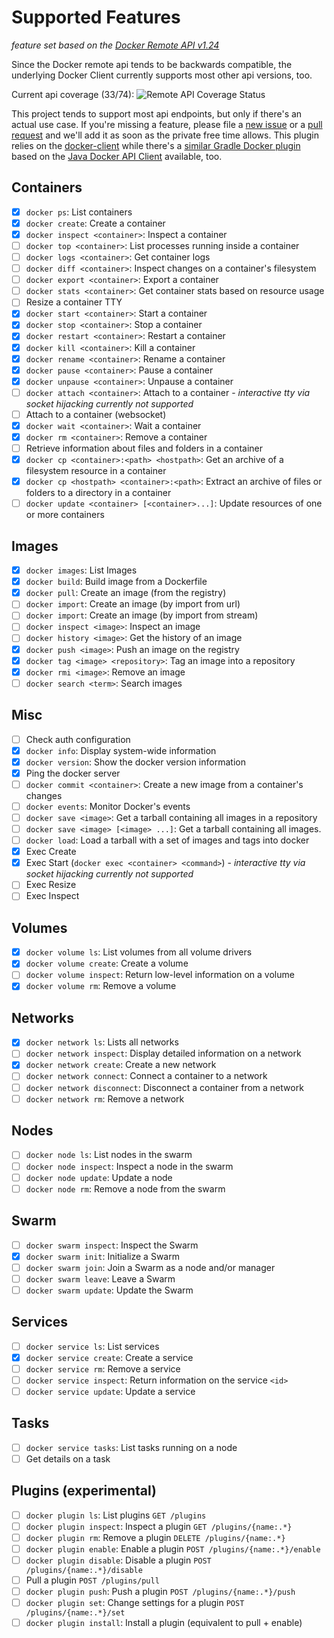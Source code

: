 # Supported Features

*feature set based on the [Docker Remote API v1.24](https://docs.docker.com/engine/reference/api/docker_remote_api_v1.24/)*

Since the Docker remote api tends to be backwards compatible,
the underlying Docker Client currently supports most other api versions, too.

Current api coverage (33/74): ![Remote API Coverage Status](http://progressed.io/bar/46)

This project tends to support most api endpoints, but only if there's an actual use case. If you're missing a feature, please file
a [new issue](https://github.com/gesellix/gradle-docker-plugin/issues) or a [pull request](https://github.com/gesellix/gradle-docker-plugin/pulls)
and we'll add it as soon as the private free time allows. This plugin relies on the [docker-client](https://github.com/gesellix/docker-client) while
there's a [similar Gradle Docker plugin](https://github.com/bmuschko/gradle-docker-plugin) based
on the [Java Docker API Client](https://github.com/docker-java/docker-java) available, too.

## Containers

* [x] `docker ps`: List containers
* [x] `docker create`: Create a container
* [x] `docker inspect <container>`: Inspect a container
* [ ] `docker top <container>`: List processes running inside a container
* [ ] `docker logs <container>`: Get container logs
* [ ] `docker diff <container>`: Inspect changes on a container's filesystem
* [ ] `docker export <container>`: Export a container
* [ ] `docker stats <container>`: Get container stats based on resource usage
* [ ] Resize a container TTY
* [x] `docker start <container>`: Start a container
* [x] `docker stop <container>`: Stop a container
* [x] `docker restart <container>`: Restart a container
* [x] `docker kill <container>`: Kill a container
* [x] `docker rename <container>`: Rename a container
* [x] `docker pause <container>`: Pause a container
* [x] `docker unpause <container>`: Unpause a container
* [ ] `docker attach <container>`: Attach to a container - _interactive tty via socket hijacking currently not supported_
* [ ] Attach to a container (websocket)
* [x] `docker wait <container>`: Wait a container
* [x] `docker rm <container>`: Remove a container
* [ ] Retrieve information about files and folders in a container
* [x] `docker cp <container>:<path> <hostpath>`: Get an archive of a filesystem resource in a container
* [x] `docker cp <hostpath> <container>:<path>`: Extract an archive of files or folders to a directory in a container
* [ ] `docker update <container> [<container>...]`: Update resources of one or more containers

## Images

* [x] `docker images`: List Images
* [x] `docker build`: Build image from a Dockerfile
* [x] `docker pull`: Create an image (from the registry)
* [ ] `docker import`: Create an image (by import from url)
* [ ] `docker import`: Create an image (by import from stream)
* [ ] `docker inspect <image>`: Inspect an image
* [ ] `docker history <image>`: Get the history of an image
* [x] `docker push <image>`: Push an image on the registry
* [x] `docker tag <image> <repository>`: Tag an image into a repository
* [x] `docker rmi <image>`: Remove an image
* [ ] `docker search <term>`: Search images

## Misc

* [ ] Check auth configuration
* [x] `docker info`: Display system-wide information
* [x] `docker version`: Show the docker version information
* [x] Ping the docker server
* [ ] `docker commit <container>`: Create a new image from a container's changes
* [ ] `docker events`: Monitor Docker's events
* [ ] `docker save <image>`: Get a tarball containing all images in a repository
* [ ] `docker save <image> [<image> ...]`: Get a tarball containing all images.
* [ ] `docker load`: Load a tarball with a set of images and tags into docker
* [x] Exec Create
* [x] Exec Start (`docker exec <container> <command>`) - _interactive tty via socket hijacking currently not supported_
* [ ] Exec Resize
* [ ] Exec Inspect

## Volumes

* [x] `docker volume ls`: List volumes from all volume drivers
* [x] `docker volume create`: Create a volume
* [ ] `docker volume inspect`: Return low-level information on a volume
* [x] `docker volume rm`: Remove a volume

## Networks

* [x] `docker network ls`: Lists all networks
* [ ] `docker network inspect`: Display detailed information on a network
* [x] `docker network create`: Create a new network
* [ ] `docker network connect`: Connect a container to a network
* [ ] `docker network disconnect`: Disconnect a container from a network
* [ ] `docker network rm`: Remove a network

## Nodes

* [ ] `docker node ls`: List nodes in the swarm
* [ ] `docker node inspect`: Inspect a node in the swarm
* [ ] `docker node update`: Update a node
* [ ] `docker node rm`: Remove a node from the swarm

## Swarm

* [ ] `docker swarm inspect`: Inspect the Swarm
* [x] `docker swarm init`: Initialize a Swarm
* [ ] `docker swarm join`: Join a Swarm as a node and/or manager
* [ ] `docker swarm leave`: Leave a Swarm
* [ ] `docker swarm update`: Update the Swarm

## Services

* [ ] `docker service ls`: List services
* [x] `docker service create`: Create a service
* [ ] `docker service rm`: Remove a service
* [ ] `docker service inspect`: Return information on the service `<id>`
* [ ] `docker service update`: Update a service

## Tasks

* [ ] `docker service tasks`: List tasks running on a node
* [ ] Get details on a task

## Plugins (experimental)

* [ ] `docker plugin ls`: List plugins `GET /plugins`
* [ ] `docker plugin inspect`: Inspect a plugin `GET /plugins/{name:.*}`
* [ ] `docker plugin rm`: Remove a plugin `DELETE /plugins/{name:.*}`
* [ ] `docker plugin enable`: Enable a plugin `POST /plugins/{name:.*}/enable`
* [ ] `docker plugin disable`: Disable a plugin `POST /plugins/{name:.*}/disable`
* [ ] Pull a plugin `POST /plugins/pull`
* [ ] `docker plugin push`: Push a plugin `POST /plugins/{name:.*}/push`
* [ ] `docker plugin set`: Change settings for a plugin `POST /plugins/{name:.*}/set`
* [ ] `docker plugin install`: Install a plugin (equivalent to pull + enable)
